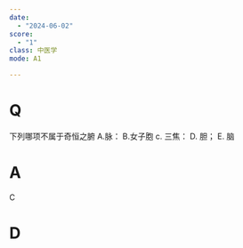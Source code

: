 ```yaml
---
date:
  - "2024-06-02"
score:
  - "1"
class: 中医学
mode: A1

---
```



# Q
下列哪项不属于奇恒之腑
A.脉：
B.女子胞
c. 三焦： 
D. 胆；
E. 脑

# A

C


# D
